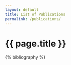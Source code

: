 ```yaml
---
layout: default
title: List of Publications
permalink: /publications/
---
```


{{ page.title }}
================

{% bibliography %}
